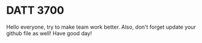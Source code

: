 # DATT 3700
Hello everyone, try to make team work better.
Also, don't forget update your github file as well!
Have good day!
